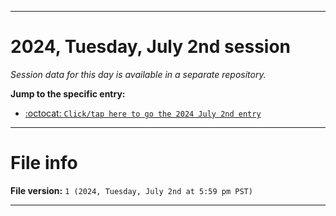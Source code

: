 
***

# 2024, Tuesday, July 2nd session

_Session data for this day is available in a separate repository._

**Jump to the specific entry:**

- [:octocat: `Click/tap here to go the 2024 July 2nd entry`](https://github.com/seanpm2001/SeansLifeArchive_Images_TinyTower_Y2024/tree/SeansLifeArchive_Images_TinyTower_Y2024_Main-dev/2024/07_July/02/)

***

# File info

**File version:** `1 (2024, Tuesday, July 2nd at 5:59 pm PST)`

***
